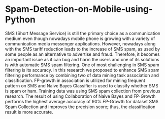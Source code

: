 # Spam-Detection-on-Mobile-using-Python

SMS (Short Message Service) is still the primary choice as a communication medium
even though nowadays mobile phone is growing with a variety of communication media
messenger applications. However, nowadays along with the SMS tariff reduction leads to the
increase of SMS spam, as used by some people as an alternative to advertise and fraud.
Therefore, it becomes an important issue as it can bug and harm the users and one of its solutions
is with automatic SMS spam filtering. One of most challenging in SMS spam filtering is its
accuracy. In this research we proposed to enhance SMS spam filtering performance by
combining two of data mining task association and classification. FP-growth in association is
utilized for mining frequent pattern on SMS and Naive Bayes Classifier is used to classify
whether SMS is spam or ham. Training data was using SMS spam collection from previous
research. The result of using Collaboration of Naive Bayes and FP-Growth performs the highest
average accuracy of 90%.FP-Growth for dataset SMS Spam Collection and improves the
precision score; thus, the classification result is more accurate.
